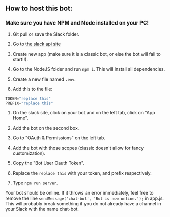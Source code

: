 ## How to host this bot:

### Make sure you have NPM and Node installed on your PC!

1. Git pull or save the Slack folder.

2. Go to [the slack api site](https://api.slack.com/apps/)

3. Create new app (make sure it is a classic bot, or else the bot will fail to start!!).

4. Go to the NodeJS folder and run `npm i`. This will install all dependencies.

5. Create a new file named `.env`.

6. Add this to the file: 

```js
TOKEN="replace this"
PREFIX="replace this"
```

1. On the slack site, click on your bot and on the left tab, click on "App Home".

2.  Add the bot on the second box.

3.  Go to "OAuth & Permissions" on the left tab.

4.   Add the bot with those scopes (classic doesn't allow for fancy customization).

5.   Copy the "Bot User Oauth Token".

6.   Replace the `replace this` with your token, and prefix respectively.

7.   Type `npm run server`.

Your bot should be online. If it throws an error immediately, feel free to remove the line `sendMessage('chat-bot', 'Bot is now online.');` in app.js. This will probably break something if you do not already have a channel in your Slack with the name chat-bot.
